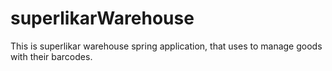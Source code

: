 # superlikarWarehouse
This is superlikar warehouse spring application, that uses to manage goods with their barcodes.
